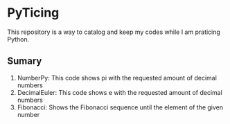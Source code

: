 # PyTicing

This repository is a way to catalog and keep my codes while I am praticing Python.

## Sumary

1. NumberPy: This code shows pi with the requested amount of decimal numbers
2. DecimalEuler: This code shows e with the requested amount of decimal numbers
3. Fibonacci: Shows the Fibonacci sequence until the element of the given number